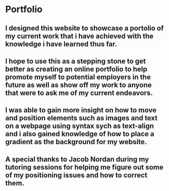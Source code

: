# Portfolio

## I designed this website to showcase a portolio of my current work that i have achieved with the knowledge i have learned thus far.

## I hope to use this as a stepping stone to get better as creating an online portfolio to help promote myself to potential employers in the future as well as show off my work to anyone that were to ask me of my current endeavors.

## I was able to gain more insight on how to move and position elements such as images and text on a webpage using syntax sych as text-align and i also gained knowledge of how to place a gradient as the background for my website.

## A special thanks to Jacob Nordan during my tutoring sessions for helping me figure out some of my positioning issues and how to correct them.